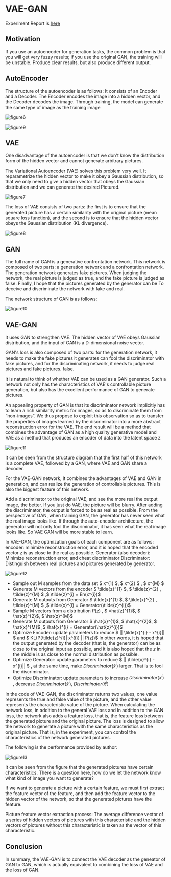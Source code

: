 # VAE-GAN

Experiment Report is [here](task3_2.md)

## Motivation

If you use an autoencoder for generation tasks, the common problem is that you will get very fuzzy results; if you use the original GAN, the training will be unstable. Produce clear results, but also produce different output.

## AutoEncoder

The structure of the autoencoder is as follows: It consists of an Encoder and a Decoder. The Encoder encodes the image into a hidden vector, and the Decoder decodes the image. Through training, the model can generate the same type of image as the training image

![figure6](img/fig6.png)


![figure9](img/fig9.png)

## VAE

One disadvantage of the autoencoder is that we don't know the distribution form of the hidden vector and cannot generate arbitrary pictures.

The Variational Autoencoder (VAE) solves this problem very well. It reparametrize the hidden vector to make it obey a Gaussian distribution, so that we only need to give a hidden vector that obeys the Gaussian distribution and we can generate the desired Pictured.

![figure7](img/fig7.png)

The loss of VAE consists of two parts: the first is to ensure that the generated picture has a certain similarity with the original picture (mean square loss function), and the second is to ensure that the hidden vector obeys the Gaussian distribution (KL divergence).

![figure8](img/fig8.png)


## GAN


The full name of GAN is a generative confrontation network. This network is composed of two parts: a generation network and a confrontation network. The generation network generates fake pictures. When judging the network, the real picture is judged as true, and the fake picture is judged as false. Finally, I hope that the pictures generated by the generator can be To deceive and discriminate the network with fake and real.

The network structure of GAN is as follows:

![figure10](img/fig10.png)

## VAE-GAN

It uses GAN to strengthen VAE. The hidden vector of VAE obeys Gaussian distribution, and the input of GAN is a D-dimensional noise vector.

GAN's loss is also composed of two parts: for the generation network, it needs to make the fake pictures it generates can fool the discriminator with fake pictures, and for the discriminating network, it needs to judge real pictures and fake pictures. false.

It is natural to think of whether VAE can be used as a GAN generator. Such a network not only has the characteristics of VAE's controllable picture generation, but also has the excellent performance of GAN to generate pictures.

An appealing property of GAN is that its discriminator network implicitly has to learn a rich similarity metric for images, so as to discriminate them from “non-images”. We thus propose to exploit this observation so as to transfer the properties of images learned by the discriminator into a more abstract reconstruction error for the VAE. The end result will be a method that combines the advantage of GAN as a high quality generative model and VAE as a method that produces an encoder of data into the latent space z

![figure11](img/fig11.png)

It can be seen from the structure diagram that the first half of this network is a complete VAE, followed by a GAN, where VAE and GAN share a decoder.

For the VAE-GAN network, It combines the advantages of VAE and GAN in generation, and can realize the generation of controllable pictures. This is also the biggest feature of this network.

Add a discriminator to the original VAE, and see the more real the output image, the better. If you just do VAE, the picture will be blurry. After adding the discriminator, the output is forced to be as real as possible. From the perspective of GAN, when training GAN, the generator has never seen what the real image looks like. If through the auto-encoder architecture, the generator will not only fool the discriminator, it has seen what the real image looks like. So VAE GAN will be more stable to learn.

In VAE-GAN, the optimization goals of each component are as follows: encoder: minimize reconstruction error, and it is hoped that the encoded vector z is as close to the real as possible. Generator (also decoder): Minimize reconstruction error, and cheat discriminator Discriminator: Distinguish between real pictures and pictures generated by generator.


![figure12](img/fig12.png)

* Sample out M samples from the data set  $ x^{1} $, $ x^{2} $ , $ x^{M} $ 
* Generate M vectors from the encoder $ \tilde{z}^{1} $, $ \tilde{z}^{2} $,$ \tilde{z}^{M} $ ,$ \tilde{z}^{i} = En(x^{i})$
* Generate M outputs from Generator  $ \tilde{x}^{1} $, $ \tilde{x}^{2} $,$ \tilde{z}^{M} $ ,$ \tilde{x}^{i} = Generator(\tilde{z}^{i})$
* Sample M vectors from a distribution $P(z)$ , $ \=hat{z}^{1}$, $ \hat{z}^{2}$, $ \hat{z}^{M}$
* Generate M outputs from Generator $ \hat{x}^{1}$, $ \hat{x}^{2}$, $ \hat{x}^{M}$ ,$ \hat{x}^{i} = Generator(\hat{z}^{i})$
* Optimize Encoder: update parameters to reduce $ ||  \tilde{x}^{i} - x^{i}|| $ and $ KL(P(\tilde{z}^{i}| x^{i}) || P(z))$ In other words, it is hoped that the output generated by the decoder (that is, the generator) can be as close to the original input as possible, and it is also hoped that the $z$ in the middle is as close to the normal distribution as possible.
* Optimize Generator: update parameters to reduce  $ ||  \tilde{x}^{i} - x^{i}|| $ , at the same time, make  $Discriminator( \tilde{x}^{i} )$ larger. That is to fool the discriminator.
* Optimize Discriminator: update parameters to increase  $Discriminator( x^{i} )$ , decrease $Discriminator( \tilde{x}^{i} )$, $Discriminator( \hat{x}^{i} )$ 


In the code of VAE-GAN, the discriminator returns two values, one value represents the true and false value of the picture, and the other value represents the characteristic value of the picture. When calculating the network loss, in addition to the general VAE loss and In addition to the GAN loss, the network also adds a feature loss, that is, the feature loss between the generated picture and the original picture. The loss is designed to allow the network to generate a picture with the same characteristics as the original picture. That is, in the experiment, you can control the characteristics of the network generated pictures.

The following is the performance provided by author:

![figure13](img/fig13.png)


It can be seen from the figure that the generated pictures have certain characteristics.
There is a question here, how do we let the network know what kind of image you want to generate?

If we want to generate a picture with a certain feature, we must first extract the feature vector of the feature, and then add the feature vector to the hidden vector of the network, so that the generated pictures have the feature.

Picture feature vector extraction process: The average difference vector of a series of hidden vectors of pictures with this characteristic and the hidden vectors of pictures without this characteristic is taken as the vector of this characteristic.

## Conclusion 

In summary, the VAE-GAN is to connect the VAE decoder as the geneator of GAN to GAN, which is actually equivalent to combining the loss of VAE and the loss of GAN.




